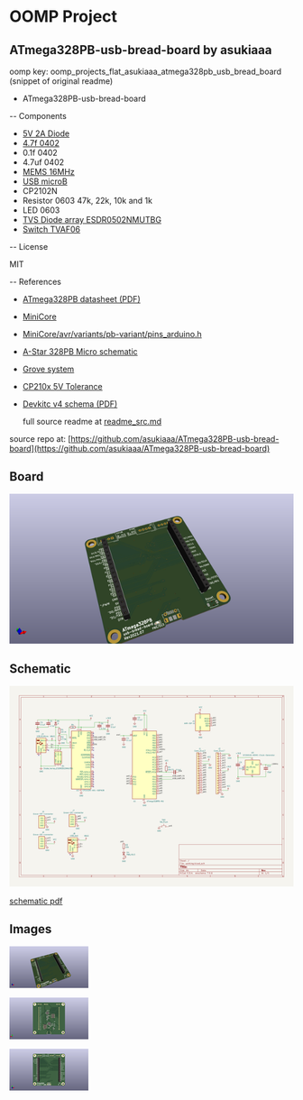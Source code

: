 # OOMP Project  
## ATmega328PB-usb-bread-board  by asukiaaa  
  
oomp key: oomp_projects_flat_asukiaaa_atmega328pb_usb_bread_board  
(snippet of original readme)  
  
- ATmega328PB-usb-bread-board  
  
-- Components  
  
- [5V 2A Diode](https://akizukidenshi.com/catalog/g/gI-02073/)  
- [4.7f 0402](https://akizukidenshi.com/catalog/g/gP-07504/)  
- 0.1f 0402  
- 4.7uf 0402  
- [MEMS 16MHz](https://akizukidenshi.com/catalog/g/gI-11094/)  
- [USB microB](https://www.digikey.jp/product-detail/ja/molex/1050170001/WM1399CT-ND/2350885)  
- CP2102N  
- Resistor 0603 47k, 22k, 10k and 1k  
- LED 0603  
- [TVS Diode array ESDR0502NMUTBG](https://www.digikey.jp/product-detail/ja/on-semiconductor/ESDR0502NMUTBG/ESDR0502NMUTBGOSCT-ND/3462275)  
- [Switch TVAF06](https://akizukidenshi.com/catalog/g/gP-14888/)  
  
-- License  
  
MIT  
  
-- References  
  
- [ATmega328PB datasheet (PDF)](http://ww1.microchip.com/downloads/en/DeviceDoc/40001906A.pdf)  
- [MiniCore](https://github.com/MCUdude/MiniCore)  
- [MiniCore/avr/variants/pb-variant/pins_arduino.h](https://github.com/MCUdude/MiniCore/blob/master/avr/variants/pb-variant/pins_arduino.h)  
- [A-Star 328PB Micro schematic](https://www.pololu.com/file/0J1463/a-star-328pb-micro-schematic.pdf)  
- [Grove system](https://wiki.seeedstudio.com/Grove_System/)  
- [CP210x 5V Tolerance](https://www.silabs.com/community/interface/knowledge-base.entry.html/2004/02/18/cp210x_5v_tolerance-J582)  
- [Devkitc v4 schema (PDF)](https://dl.espressif.com/dl/schematics/esp32_devkitc_v4-sch.pdf)  
  
  full source readme at [readme_src.md](readme_src.md)  
  
source repo at: [https://github.com/asukiaaa/ATmega328PB-usb-bread-board](https://github.com/asukiaaa/ATmega328PB-usb-bread-board)  
## Board  
  
[![working_3d.png](working_3d_600.png)](working_3d.png)  
## Schematic  
  
[![working_schematic.png](working_schematic_600.png)](working_schematic.png)  
  
[schematic pdf](working_schematic.pdf)  
## Images  
  
[![working_3d.png](working_3d_140.png)](working_3d.png)  
  
[![working_3d_back.png](working_3d_back_140.png)](working_3d_back.png)  
  
[![working_3d_front.png](working_3d_front_140.png)](working_3d_front.png)  
